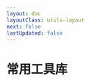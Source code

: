 ```yaml
---
layout: doc
layoutClass: utils-layout
next: false
lastUpdated: false
---
```


<style src="./index.scss"></style>

<script setup>
import NavCardGroup from '../../nav/components/NavCardGroup.vue'

import { DATA } from './data'
</script>

# 常用工具库

<NavCardGroup v-for="{title, items} in DATA" :title="title" :items="items" />